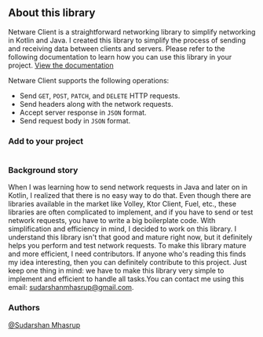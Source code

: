 ## About this library

Netware Client is a straightforward networking library to simplify networking in Kotlin and Java. I created this library to simplify the process of sending and receiving data between clients and servers. Please refer to the following documentation to learn how you can use this library in your project. [View the documentation](https://netwareclient.vercel.app/)

Netware Client supports the following operations:
- Send `GET`, `POST`, `PATCH`, and `DELETE` HTTP requests.
- Send headers along with the network requests.
- Accept server response in `JSON` format.
- Send request body in `JSON` format.

### Add to your project

```kotlin implementation("com.github.sudarshanmhasrup:netwareclient:0.0.1-alpha")
```

### Background story

When I was learning how to send network requests in Java and later on in Kotlin, I realized that there is no easy way to do that. Even though there are libraries available in the market like Volley, Ktor Client, Fuel, etc., these libraries are often complicated to implement, and if you have to send or test network requests, you have to write a big boilerplate code. With simplification and efficiency in mind, I decided to work on this library. I understand this library isn't that good and mature right now, but it definitely helps you perform and test network requests. To make this library mature and more efficient, I need contributors. If anyone who's reading this finds my idea interesting, then you can definitely contribute to this project. Just keep one thing in mind: we have to make this library very simple to implement and efficient to handle all tasks.You can contact me using this email: sudarshanmhasrup@gmail.com.

### Authors
[@Sudarshan Mhasrup](https://github.com/sudarshanmhasrup)